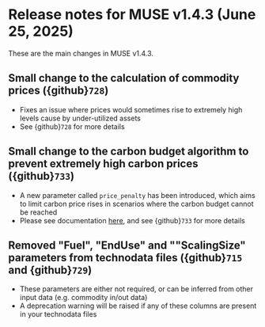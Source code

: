 # Release notes for MUSE v1.4.3 (June 25, 2025)

These are the main changes in MUSE v1.4.3.

## Small change to the calculation of commodity prices ({github}`728`)

- Fixes an issue where prices would sometimes rise to extremely high levels cause by under-utilized assets
- See {github}`728` for more details

## Small change to the carbon budget algorithm to prevent extremely high carbon prices ({github}`733`)

- A new parameter called `price_penalty` has been introduced, which aims to limit carbon price rises in scenarios where the carbon budget cannot be reached
- Please see documentation [here](https://muse-os.readthedocs.io/en/latest/inputs/toml.html#carbon-market), and see {github}`733` for more details

## Removed "Fuel", "EndUse" and ""ScalingSize" parameters from technodata files ({github}`715` and {github}`729`)

- These parameters are either not required, or can be inferred from other input data (e.g. commodity in/out data)
- A deprecation warning will be raised if any of these columns are present in your technodata files
